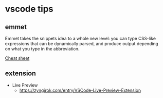 # vscode tips

## emmet

Emmet takes the snippets idea to a whole new level: you can type CSS-like expressions that can be dynamically parsed, and produce output depending on what you type in the abbreviation.

[Cheat sheet](https://velog.io/@aepee/Emmet-%EC%82%AC%EC%9A%A9%EB%B2%95)

## extension

- Live Preview
  - https://zyngirok.com/entry/VSCode-Live-Preview-Extension
